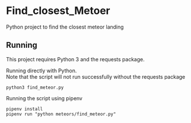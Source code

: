 # Find_closest_Metoer
Python project to find the closest meteor landing

## Running

This project requires Python 3 and the requests package.

Running directly with Python.  
Note that the script will not run successfully without the requests package

`python3 find_meteor.py`

Running the script using pipenv

```
pipenv install
pipenv run "python meteors/find_meteor.py"
```

